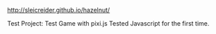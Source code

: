 http://sleicreider.github.io/hazelnut/

Test Project: Test Game with pixi.js
Tested Javascript for the first time.

